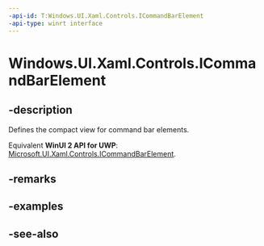 ```yaml
---
-api-id: T:Windows.UI.Xaml.Controls.ICommandBarElement
-api-type: winrt interface
---
```


<!-- Interface syntax.
public interface ICommandBarElement : 
-->

# Windows.UI.Xaml.Controls.ICommandBarElement

## -description
Defines the compact view for command bar elements.

Equivalent **WinUI 2 API for UWP**: [Microsoft.UI.Xaml.Controls.ICommandBarElement](/windows/winui/api/microsoft.ui.xaml.controls.icommandbarelement).

## -remarks

## -examples

## -see-also
